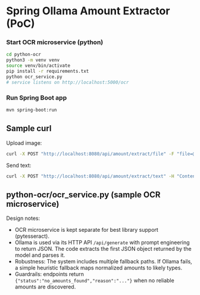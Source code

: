 # Spring Ollama Amount Extractor (PoC)

### Start OCR microservice (python)
```bash
cd python-ocr
python3 -m venv venv
source venv/bin/activate
pip install -r requirements.txt
python ocr_service.py
# service listens on http://localhost:5000/ocr
```


### Run Spring Boot app
```bash
mvn spring-boot:run
```

## Sample curl
Upload image:
```bash
curl -X POST "http://localhost:8080/api/amount/extract/file" -F "file=@sample_bill.jpg"
```
Send text:
```bash
curl -X POST "http://localhost:8080/api/amount/extract/text" -H "Content-Type: application/json" -d '"Total: INR 1200 | Paid: 1000 | Due: 200 | Discount: 10%"'
```

## python-ocr/ocr_service.py (sample OCR microservice)

Design notes:
- OCR microservice is kept separate for best library support (pytesseract).
- Ollama is used via its HTTP API `/api/generate` with prompt engineering to return JSON. The code extracts the first JSON object returned by the model and parses it.
- Robustness: The system includes multiple fallback paths. If Ollama fails, a simple heuristic fallback maps normalized amounts to likely types.
- Guardrails: endpoints return `{"status":"no_amounts_found","reason":"..."}` when no reliable amounts are discovered.
